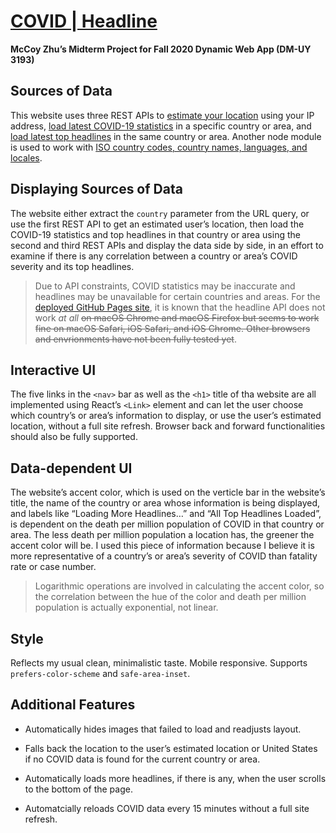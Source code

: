 # [COVID | Headline](https://zhumingcheng697.github.io/dynamic-web-midterm)

**McCoy Zhu’s Midterm Project for Fall 2020 Dynamic Web App (DM-UY 3193)**

## Sources of Data

This website uses three REST APIs to [estimate your location](https://ipapi.co) using your IP address, [load latest COVID-19 statistics](https://about-corona.net) in a specific country or area, and [load latest top headlines](https://newsapi.org) in the same country or area. Another node module is used to work with [ISO country codes, country names, languages, and locales](https://www.npmjs.com/package/country-locale-map).

## Displaying Sources of Data

The website either extract the `country` parameter from the URL query, or use the first REST API to get an estimated user’s location, then load the COVID-19 statistics and top headlines in that country or area using the second and third REST APIs and display the data side by side, in an effort to examine if there is any correlation between a country or area’s COVID severity and its top headlines.

> Due to API constraints, COVID statistics may be inaccurate and headlines may be unavailable for certain countries and areas. For the [deployed GitHub Pages site](https://zhumingcheng697.github.io/dynamic-web-midterm), it is known that the headline API does not work _at all_ ~~on macOS Chrome and macOS Firefox but seems to work fine on macOS Safari, iOS Safari, and iOS Chrome. Other browsers and envrionments have not been fully tested yet~~.

## Interactive UI

The five links in the `<nav>` bar as well as the `<h1>` title of tha website are all implemented using React’s `<Link>` element and can let the user choose which country’s or area’s information to display, or use the user’s estimated location, without a full site refresh. Browser back and forward functionalities should also be fully supported.

## Data-dependent UI

The website’s accent color, which is used on the verticle bar in the website’s title, the name of the country or area whose information is being displayed, and labels like “Loading More Headlines…” and “All Top Headlines Loaded”, is dependent on the death per million population of COVID in that country or area. The less death per million population a location has, the greener the accent color will be. I used this piece of information because I believe it is more representative of a country’s or area’s severity of COVID than fatality rate or case number.

> Logarithmic operations are involved in calculating the accent color, so the correlation between the hue of the color and death per million population is actually exponential, not linear.

## Style

Reflects my usual clean, minimalistic taste. Mobile responsive. Supports `prefers-color-scheme` and `safe-area-inset`.

## Additional Features

-   Automatically hides images that failed to load and readjusts layout.

-   Falls back the location to the user’s estimated location or United States if no COVID data is found for the current country or area.

-   Automatically loads more headlines, if there is any, when the user scrolls to the bottom of the page.

-   Automatcially reloads COVID data every 15 minutes without a full site refresh.

